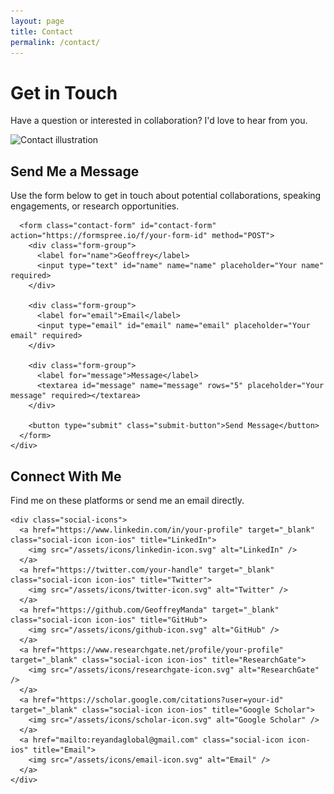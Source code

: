 ```yaml
---
layout: page
title: Contact
permalink: /contact/
---
```


<div class="hero-section">
  <div class="hero-content">
    <h1>Get in Touch</h1>
    <p>Have a question or interested in collaboration? I'd love to hear from you.</p>
  </div>
  <div class="hero-image">
    <img src="/assets/images/contact-hero.jpg" alt="Contact illustration">
  </div>
</div>

<div class="section-container">
  <div class="section-divider"></div>
  
  <div class="contact-section">
    <div class="contact-form-container">
      <h2>Send Me a Message</h2>
      <p>Use the form below to get in touch about potential collaborations, speaking engagements, or research opportunities.</p>
      
      <form class="contact-form" id="contact-form" action="https://formspree.io/f/your-form-id" method="POST">
        <div class="form-group">
          <label for="name">Geoffrey</label>
          <input type="text" id="name" name="name" placeholder="Your name" required>
        </div>
        
        <div class="form-group">
          <label for="email">Email</label>
          <input type="email" id="email" name="email" placeholder="Your email" required>
        </div>
        
        <div class="form-group">
          <label for="message">Message</label>
          <textarea id="message" name="message" rows="5" placeholder="Your message" required></textarea>
        </div>
        
        <button type="submit" class="submit-button">Send Message</button>
      </form>
    </div>
  </div>
  
  <div class="section-divider"></div>
  
  <div class="social-links-section">
    <h2>Connect With Me</h2>
    <p>Find me on these platforms or send me an email directly.</p>
    
    <div class="social-icons">
      <a href="https://www.linkedin.com/in/your-profile" target="_blank" class="social-icon icon-ios" title="LinkedIn">
        <img src="/assets/icons/linkedin-icon.svg" alt="LinkedIn" />
      </a>
      <a href="https://twitter.com/your-handle" target="_blank" class="social-icon icon-ios" title="Twitter">
        <img src="/assets/icons/twitter-icon.svg" alt="Twitter" />
      </a>
      <a href="https://github.com/GeoffreyManda" target="_blank" class="social-icon icon-ios" title="GitHub">
        <img src="/assets/icons/github-icon.svg" alt="GitHub" />
      </a>
      <a href="https://www.researchgate.net/profile/your-profile" target="_blank" class="social-icon icon-ios" title="ResearchGate">
        <img src="/assets/icons/researchgate-icon.svg" alt="ResearchGate" />
      </a>
      <a href="https://scholar.google.com/citations?user=your-id" target="_blank" class="social-icon icon-ios" title="Google Scholar">
        <img src="/assets/icons/scholar-icon.svg" alt="Google Scholar" />
      </a>
      <a href="mailto:reyandaglobal@gmail.com" class="social-icon icon-ios" title="Email">
        <img src="/assets/icons/email-icon.svg" alt="Email" />
      </a>
    </div>
  </div>
</div>
